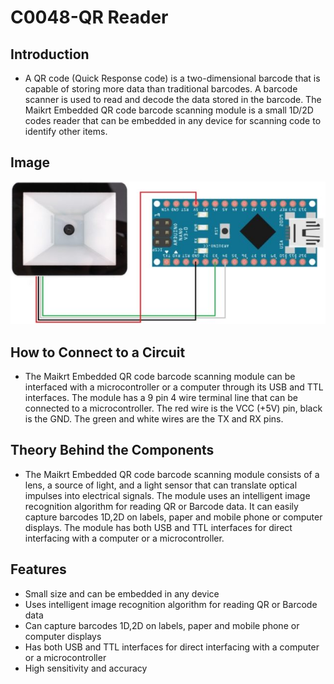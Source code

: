 # C0048-QR Reader

## Introduction

- A QR code (Quick Response code) is a two-dimensional barcode that is capable of storing more data than traditional barcodes. A barcode scanner is used to read and decode the data stored in the barcode. The Maikrt Embedded QR code barcode scanning module is a small 1D/2D codes reader that can be embedded in any device for scanning code to identify other items.

## Image

![IMG](IMG/IMG.jpg)

## How to Connect to a Circuit

- The Maikrt Embedded QR code barcode scanning module can be interfaced with a microcontroller or a computer through its USB and TTL interfaces. The module has a 9 pin 4 wire terminal line that can be connected to a microcontroller. The red wire is the VCC (+5V) pin, black is the GND. The green and white wires are the TX and RX pins.

## Theory Behind the Components

- The Maikrt Embedded QR code barcode scanning module consists of a lens, a source of light, and a light sensor that can translate optical impulses into electrical signals. The module uses an intelligent image recognition algorithm for reading QR or Barcode data. It can easily capture barcodes 1D,2D on labels, paper and mobile phone or computer displays. The module has both USB and TTL interfaces for direct interfacing with a computer or a microcontroller.

## Features

- Small size and can be embedded in any device
- Uses intelligent image recognition algorithm for reading QR or Barcode data
- Can capture barcodes 1D,2D on labels, paper and mobile phone or computer displays
- Has both USB and TTL interfaces for direct interfacing with a computer or a microcontroller
- High sensitivity and accuracy
